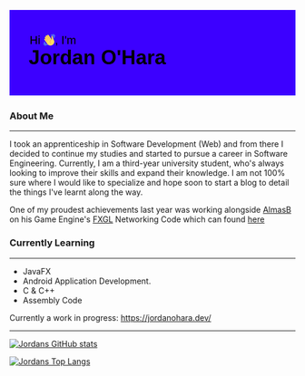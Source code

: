 
[![Alt text](/header.png)](https://digitalocean.com)

### About Me
---
I took an apprenticeship in Software Development (Web) and from there I decided to continue my studies and started to pursue a career in Software Engineering. Currently, I am a third-year university student, who's always looking to improve their skills and expand their knowledge. I am not 100% sure where I would like to specialize and hope soon to start a blog to detail the things I've learnt along the way.

One of my proudest achievements last year was working alongside [AlmasB](https://github.com/AlmasB/) on his Game Engine's [FXGL](https://github.com/AlmasB/FXGL) Networking Code which can found [here](https://github.com/AlmasB/FXGL/tree/dev/fxgl-io/src/main/java/com/almasb/fxgl/net)

### Currently Learning
---
* JavaFX 
* Android Application Development. 
* C & C++
* Assembly Code

Currently a work in progress: https://jordanohara.dev/

--- 

[![Jordans GitHub stats](https://github-readme-stats.vercel.app/api?username=jo372&theme=tokyonight&show_icons=true&count_private=true)](#)

[![Jordans Top Langs](https://github-readme-stats.vercel.app/api/top-langs/?username=jo372&langs_count=10&layout=compact&theme=tokyonight)](#)

